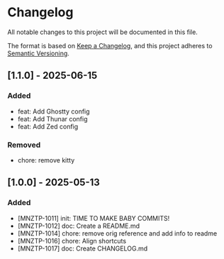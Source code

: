 # Changelog

All notable changes to this project will be documented in this file.

The format is based on [Keep a Changelog](https://keepachangelog.com/en/1.1.0/), and this project adheres to [Semantic Versioning](https://semver.org/spec/v2.0.0.html).

## [1.1.0] - 2025-06-15
### Added
- feat: Add Ghostty config
- feat: Add Thunar config
- feat: Add Zed config

### Removed
- chore: remove kitty

## [1.0.0] - 2025-05-13
### Added
- [MNZTP-1011] init: TIME TO MAKE BABY COMMITS!
- [MNZTP-1012] doc: Create a README.md
- [MNZTP-1014] chore: remove orig reference and add info to readme
- [MNZTP-1016] chore: Align shortcuts
- [MNZTP-1017] doc: Create CHANGELOG.md
